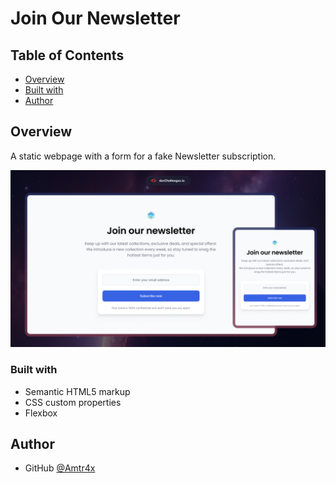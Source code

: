 # Join Our Newsletter

## Table of Contents

- [Overview](#overview)
- [Built with](#built-with)
- [Author](#author)

## Overview

A static webpage with a form for a fake Newsletter subscription.

![screenshot](./thumbnail.jpg)

### Built with

- Semantic HTML5 markup
- CSS custom properties
- Flexbox

## Author

- GitHub [@Amtr4x](https://github.com/amtr4x)

